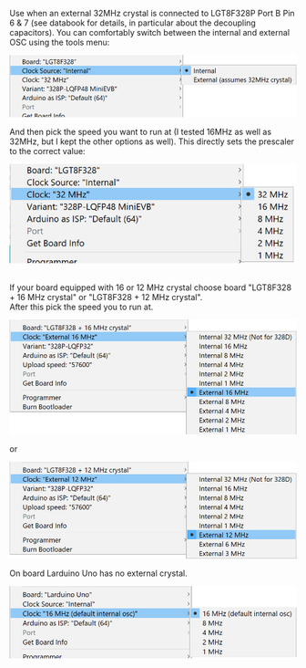 Use when an external 32MHz crystal is connected to LGT8F328P Port B Pin 6 & 7 (see databook for details, in particular about the decoupling capacitors). You can comfortably switch between the internal and external OSC using the tools menu:

<img width="726" alt="image" src="./clock-source.png">

And then pick the speed you want to run at (I tested 16MHz as well as 32MHz, but I kept the other options as well). This directly sets the prescaler to the correct value:

<img width="539" alt="image" src="./clock.png">
<br>
<br>

If your board equipped with 16 or 12 MHz crystal choose board "LGT8F328 + 16 MHz crystal" or "LGT8F328 + 12 MHz crystal".
<br>After this pick the speed you to run at.

<img width="704" alt="image" src="./with-16M-crystal.png">

or

<img width="704" alt="image" src="./with-12M-crystal.png">

On board Larduino Uno has no external crystal.

<img width="694" alt="image" src="./larduino-clocks.png">
